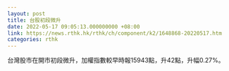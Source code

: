 ```yaml
---
layout: post
title: 台股初段微升
date: 2022-05-17 09:05:13.000000000 +08:00
link: https://news.rthk.hk/rthk/ch/component/k2/1648868-20220517.htm
categories: rthk
---
```


台灣股市在開市初段微升，加權指數較早時報15943點，升42點，升幅0.27%。
